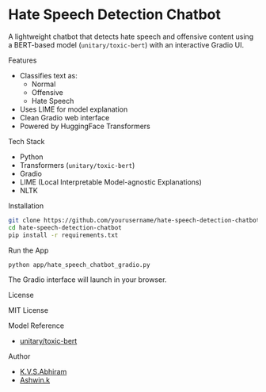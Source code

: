 # Hate Speech Detection Chatbot

A lightweight chatbot that detects hate speech and offensive content using a BERT-based model (`unitary/toxic-bert`) with an interactive Gradio UI.

Features

- Classifies text as:
  -  Normal
  -  Offensive
  -  Hate Speech
- Uses LIME for model explanation
- Clean Gradio web interface
- Powered by HuggingFace Transformers

 Tech Stack

- Python 
- Transformers (`unitary/toxic-bert`)
- Gradio
- LIME (Local Interpretable Model-agnostic Explanations)
- NLTK

Installation

```bash
git clone https://github.com/yourusername/hate-speech-detection-chatbot.git
cd hate-speech-detection-chatbot
pip install -r requirements.txt
```

Run the App

```bash
python app/hate_speech_chatbot_gradio.py
```

The Gradio interface will launch in your browser.


License

MIT License

Model Reference

- [unitary/toxic-bert](https://huggingface.co/unitary/toxic-bert)

 Author

- [K.V.S.Abhiram](https://github.com/kvsabhiram)
- [Ashwin.k](https://github.com/ASHWIN-004)
